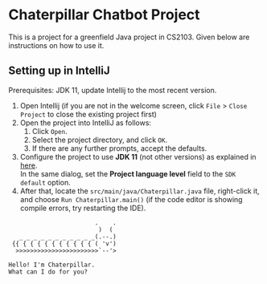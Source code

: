# Chaterpillar Chatbot Project

This is a project for a greenfield Java project in CS2103.
Given below are instructions on how to use it.

## Setting up in IntelliJ

Prerequisites: JDK 11, update Intellij to the most recent version.

1. Open Intellij (if you are not in the welcome screen, click `File` > `Close Project` 
   to close the existing project first)
2. Open the project into IntelliJ as follows:
   1. Click `Open`.
   2. Select the project directory, and click `OK`.
   3. If there are any further prompts, accept the defaults.
3. Configure the project to use **JDK 11** (not other versions) as explained in [here](https://www.jetbrains.com/help/idea/sdk.html#set-up-jdk).<br>
   In the same dialog, set the **Project language level** field to the `SDK default` option.
4. After that, locate the `src/main/java/Chaterpillar.java` file, right-click it, and choose `Run Chaterpillar.main()`
   (if the code editor is showing compile errors, try restarting the IDE). 


```
                        .    .
                         )  (
   _ _ _ _ _ _ _ _ _ _ _(.--.)
 {{ { { { { { { { { { { ( 'v')
  >>>>>>>>>>>>>>>>>>>>>>>`--'>
  
Hello! I'm Chaterpillar.
What can I do for you?
```
